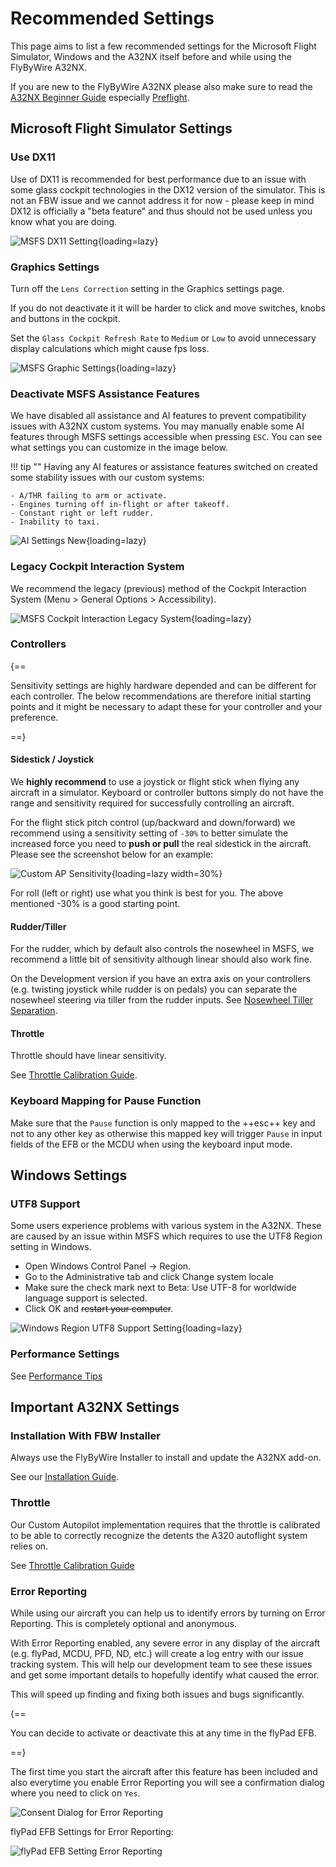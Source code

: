 # Recommended Settings

<style>
    .md-typeset .admonition.block, .md-typeset details.block {
        text-align: center;
    }
</style>

This page aims to list a few recommended settings for the Microsoft Flight Simulator, Windows and the A32NX itself before and while using the FlyByWire A32NX.

If you are new to the FlyByWire A32NX please also make sure to read the [A32NX Beginner Guide](../pilots-corner/beginner-guide/overview.md) especially [Preflight](../pilots-corner/beginner-guide/preflight.md).

## Microsoft Flight Simulator Settings

### Use DX11

Use of DX11 is recommended for best performance due to an issue with some glass cockpit technologies in the DX12 version of the simulator. This is not an FBW issue and we cannot address it for now - please keep in mind DX12 is officially a "beta feature" and thus should not be used unless you know what you are doing.

![MSFS DX11 Setting](assets/settings/msfs-dx11.png "MSFS DX11 Setting"){loading=lazy}

### Graphics Settings

Turn off the `Lens Correction` setting in the Graphics settings page.

If you do not deactivate it it will be harder to click and move switches, knobs and buttons in the cockpit.

Set the `Glass Cockpit Refresh Rate` to `Medium` or `Low` to avoid unnecessary display calculations which might cause fps loss.

![MSFS Graphic Settings](assets/settings/msfs-settings.png "MSFS Graphic Settings"){loading=lazy}

### Deactivate MSFS Assistance Features

We have disabled all assistance and AI features to prevent compatibility issues with A32NX custom systems. You may manually enable some AI features through MSFS settings 
accessible when pressing `ESC`. You can see what settings you can customize in the image below. 

!!! tip ""
    Having any AI features or assistance features switched on created some stability issues with our custom systems:

    - A/THR failing to arm or activate.
    - Engines turning off in-flight or after takeoff.
    - Constant right or left rudder.
    - Inability to taxi.

![AI Settings New](assets/settings/ai-settings-new.png){loading=lazy}

<!-- Information kept in case of future changes to Asobo base implementation
??? tip "Verify Settings"
    You can verify the assistance and AI features are switched off by checking the following settings.

    ![MSFS Assistance Options](assets/settings/assistance-options.png "MSFS Assistance Options"){loading=lazy}

    ![MSFS AI Options](assets/settings/ai-options.png "MSFS AI Options"){loading=lazy}
-->

### Legacy Cockpit Interaction System

We recommend the legacy (previous) method of the Cockpit Interaction System (Menu > General Options > Accessibility).

![MSFS Cockpit Interaction Legacy System](assets/settings/msfs-legacy-controls.png "MSFS Cockpit Interaction Legacy System"){loading=lazy}

### Controllers

{==

Sensitivity settings are highly hardware depended and can be different for each controller. The below recommendations are therefore initial starting points and it might be necessary to adapt these for your controller and your preference.

==}

#### Sidestick / Joystick

We **highly recommend** to use a joystick or flight stick when flying any aircraft in a simulator. Keyboard or controller buttons simply do not have the range and sensitivity required for successfully controlling an aircraft.

For the flight stick pitch control (up/backward and down/forward) we recommend using a sensitivity setting of `-30%` to better simulate the increased force you need to **push or pull** the real sidestick in the aircraft. Please see the screenshot below for an example:

![Custom AP Sensitivity](assets/feature-guides/sensitivity-custom-ap.png "Custom AP Sensitivity"){loading=lazy width=30%}

For roll (left or right) use what you think is best for you. The above mentioned -30% is a good starting point.

#### Rudder/Tiller

For the rudder, which by default also controls the nosewheel in MSFS, we recommend a little bit of sensitivity although linear should also work fine.

On the Development version if you have an extra axis on your controllers (e.g. twisting joystick while rudder is on pedals) you can separate the nosewheel steering via tiller from the rudder inputs. See [Nosewheel Tiller Separation](feature-guides/nw-tiller.md).

#### Throttle

Throttle should have linear sensitivity.

See [Throttle Calibration Guide](feature-guides/flyPad/throttle-calibration.md).

### Keyboard Mapping for Pause Function

Make sure that the `Pause` function is only mapped to the ++esc++ key and not to any other key as otherwise this mapped 
key will trigger `Pause` in input fields of the EFB or the MCDU when using the keyboard input mode. 

## Windows Settings

### UTF8 Support

Some users experience problems with various system in the A32NX. These are caused by an issue within MSFS which requires to use the UTF8 Region setting in Windows.

- Open Windows Control Panel -> Region.
- Go to the Administrative tab and click Change system locale
- Make sure the check mark next to Beta: Use UTF-8 for worldwide language support is selected.
- Click OK and ~~restart your computer~~.

![Windows Region UTF8 Support Setting](assets/settings/utf8-windows-setting.png "Windows Region UTF8 Support Setting"){loading=lazy}

### Performance Settings

See [Performance Tips](support/performance-tips.md)

## Important A32NX Settings

### Installation With FBW Installer

Always use the FlyByWire Installer to install and update the A32NX add-on.

See our [Installation Guide](installation.md).

### Throttle

Our Custom Autopilot implementation requires that the throttle is calibrated to be able to correctly recognize the detents the A320 autoflight system relies on.

See [Throttle Calibration Guide](feature-guides/flyPad/throttle-calibration.md)

### Error Reporting

While using our aircraft you can help us to identify errors by turning on Error Reporting. This is completely optional and anonymous.

With Error Reporting enabled, any severe error in any display of the aircraft (e.g. flyPad, MCDU, PFD, ND, etc.) will create a log entry with our issue tracking system. This will help our development team to see these issues and get some important details to hopefully identify what caused the error.

This will speed up finding and fixing both issues and bugs significantly.

{==

You can decide to activate or deactivate this at any time in the flyPad EFB.

==}

The first time you start the aircraft after this feature has been included and also everytime you enable Error Reporting you will see a confirmation dialog where you need to click on `Yes`.

![Consent Dialog for Error Reporting](assets/settings/error-reporting-consent.png "Consent Dialog for Error Reporting")

flyPad EFB Settings for Error Reporting:

![flyPad EFB Setting Error Reporting](assets/settings/efb-settings-atsuaoc-error-reporting.png "flyPad EFB Setting Error Reporting")
